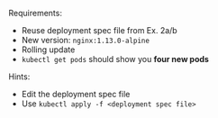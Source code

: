 Requirements:
- Reuse deployment spec file from Ex. 2a/b
- New version: `nginx:1.13.0-alpine`
- Rolling update
- `kubectl get pods` should show you **four new pods**


Hints:
- Edit the deployment spec file
- Use `kubectl apply -f <deployment spec file>`
